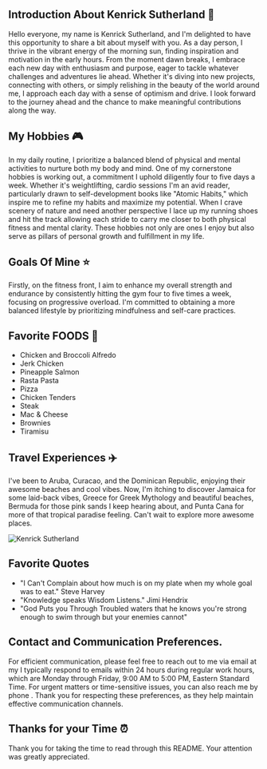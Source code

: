 ## Introduction About Kenrick Sutherland 🖤

Hello everyone, my name is Kenrick Sutherland, and I'm delighted to have this opportunity to share a bit about myself with you. As a day person, I thrive in the vibrant energy of the morning sun, finding inspiration and motivation in the early hours. From the moment dawn breaks, I embrace each new day with enthusiasm and purpose, eager to tackle whatever challenges and adventures lie ahead. Whether it's diving into new projects, connecting with others, or simply relishing in the beauty of the world around me, I approach each day with a sense of optimism and drive. I look forward to the journey ahead and the chance to make meaningful contributions along the way.

## My Hobbies 🎮


In my daily routine, I prioritize a balanced blend of physical and mental activities to nurture both my body and mind. One of my cornerstone hobbies is working out, a commitment I uphold diligently four to five days a week. Whether it's weightlifting, cardio sessions I'm an avid reader, particularly drawn to self-development books like "Atomic Habits," which inspire me to refine my habits and maximize my potential. When I crave scenery of nature and need another perspective I lace up my running shoes and hit the track allowing each stride to carry me closer to both physical fitness and mental clarity. These hobbies not only are ones I enjoy but also serve as pillars of personal growth and fulfillment in my life.

## Goals Of Mine ⭐

Firstly, on the fitness front, I aim to enhance my overall strength and endurance by consistently hitting the gym four to five times a week, focusing on progressive overload. I'm committed to obtaining a more balanced lifestyle by prioritizing mindfulness and self-care practices.

## Favorite FOODS 🍕


- Chicken and Broccoli Alfredo
- Jerk Chicken
- Pineapple Salmon
- Rasta Pasta
- Pizza
- Chicken Tenders
- Steak
- Mac & Cheese
- Brownies
- Tiramisu

## Travel Experiences ✈️


I've been to Aruba, Curacao, and the Dominican Republic, enjoying their awesome beaches and cool vibes. Now, I'm itching to discover Jamaica for some laid-back vibes, Greece for Greek Mythology and beautiful beaches, Bermuda for those pink sands I keep hearing about, and Punta Cana for more of that tropical paradise feeling. Can't wait to explore more awesome places. 

![Kenrick Sutherland](https://www.siliconrepublic.com/wp-content/uploads/2022/11/AdobeStock_20136083-718x523.jpeg)

## Favorite Quotes

- "I Can't Complain about how much is on my plate when my whole goal was to eat." Steve Harvey
- "Knowledge speaks Wisdom Listens." Jimi Hendrix
- "God Puts you Through Troubled waters that he knows you're strong enough to swim through but your enemies cannot"

## Contact and Communication Preferences.
For efficient communication, please feel free to reach out to me via email at my  I typically respond to emails within 24 hours during regular work hours, which are Monday through Friday, 9:00 AM to 5:00 PM, Eastern Standard Time. For urgent matters or time-sensitive issues, you can also reach me by phone . Thank you for respecting these preferences, as they help maintain effective communication channels.

## Thanks for your Time ⏰


Thank you for taking the time to read through this README. Your attention was greatly appreciated.

